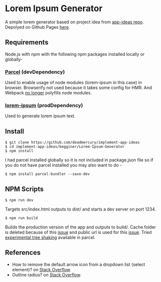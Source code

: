 # Lorem Ipsum Generator

A simple lorem generator based on project idea from [app-ideas repo](https://github.com/florinpop17/app-ideas/blob/master/Projects/1-Beginner/Lorem-Ipsum-Generator.md). Depolyed on Github Pages [here](https://deadmercury.github.io/implement-app-ideas/beginner/Lorem-Ipsum-Generator/build/index.html).

## Requirements

Node.js with npm with the following npm packages installed locally or globally-

### [Parcel](https://parceljs.org/) (devDependency)

Used to enable usage of node modules (lorem-ipsum in this case) in browser. Browserify not used because it takes some config for HMR. And Webpack [no longer](https://github.com/webpack/changelog-v5#automatic-nodejs-polyfills-removed) polyfills node modules.

### [lorem-ipsum](https://www.npmjs.com/package/lorem-ipsum) (prodDependency)

Used to generate lorem ipsum text.

## Install

    $ git clone https://github.com/deadmercury/implement-app-ideas
    $ cd implement-app-ideas/begginer/Lorem-Ipsum-Generator
    $ npm install

I had parcel installed globally so it is not included in package.json file so if you do not have parcel installed you may also want to do -

    $ npm install parcel-bundler --save-dev

## NPM Scripts

    $ npm run dev

Targets src/index.html outputs to dist/ and starts a dev server on port 1234.

    $ npm run build

Builds the production version of the app and outputs to build/. Cache folder is deleted because of this [issue](https://github.com/parcel-bundler/parcel/issues/2692) and public url is used for this [issue](https://github.com/parcel-bundler/parcel/issues/323). Tried [experimental tree shaking](https://parceljs.org/cli.html#enable-experimental-scope-hoisting/tree-shaking-support) available in parcel.

## References

- How to remove the default arrow icon from a dropdown list (select element)? on
  [Stack Overflow](https://stackoverflow.com/a/20464860).
- Outline radius? on [Stack Overflow](https://stackoverflow.com/a/6810937).
